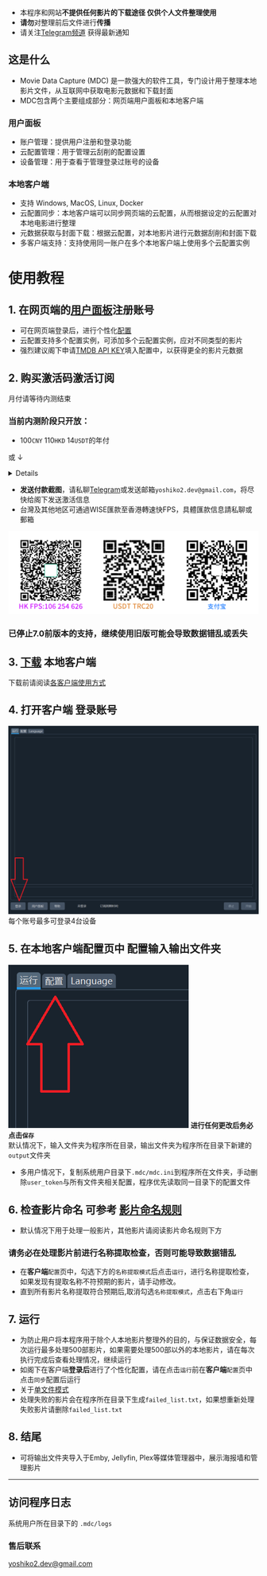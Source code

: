 * 本程序和网站**不提供任何影片的下载途径 仅供个人文件整理使用**
* **请勿**对整理前后文件进行**传播**
* 请关注[Telegram频道](https://t.me/mvdc_news) 获得最新通知

## 这是什么
* Movie Data Capture (MDC) 是一款强大的软件工具，专门设计用于整理本地影片文件，从互联网中获取电影元数据和下载封面
* MDC包含两个主要组成部分：网页端用户面板和本地客户端
### 用户面板
* 账户管理：提供用户注册和登录功能
* 云配置管理：用于管理云刮削的配置设置
* 设备管理：用于查看于管理登录过账号的设备
### 本地客户端
* 支持 Windows, MacOS, Linux, Docker
* 云配置同步：本地客户端可以同步网页端的云配置，从而根据设定的云配置对本地电影进行整理
* 元数据获取与封面下载：根据云配置，对本地影片进行元数据刮削和封面下载
* 多客户端支持：支持使用同一账户在多个本地客户端上使用多个云配置实例

# 使用教程

## 1. 在网页端的[用户面板](https://user.mvdc.top)注册账号
* 可在网页端登录后，进行个性化[配置](https://user.mvdc.top/configuration/general)
* 云配置支持多个配置实例，可添加多个云配置实例，应对不同类型的影片
* 强烈建议阁下申请[TMDB API KEY](/chs/configuration.html#tmdb-api-key)填入配置中，以获得更全的影片元数据

## 2. 购买激活码激活订阅
月付请等待内测结束
### 当前内测阶段只开放：
* 100`CNY` 110`HKD` 14`USDT`的年付

或 ↓

<details>

* 50`CNY` 55`HKD`的半年付

</details>

* **发送付款截图**，请私聊[Telegram](https://t.me/yoshiko2_dev)或发送邮箱`yoshiko2.dev@gmail.com`，将尽快给阁下发送激活信息
* 台灣及其他地区可通過WISE匯款至香港轉速快FPS，具體匯款信息請私聊或郵箱

![](/images/pay.png)

### 已停止7.0前版本的支持，继续使用旧版可能会导致数据错乱或丢失

## 3. [下载](https://dl.mvdc.top) 本地客户端
下载前请阅读[各客户端使用方式](/chs/clients.html)

## 4. 打开客户端 登录账号
![](/images/readme1.png)
每个账号最多可登录4台设备

## 5. 在本地客户端配置页中 配置输入输出文件夹
![](/images/readme2.png)
**进行任何更改后务必点击`保存`**  
默认情况下，输入文件夹为程序所在目录，输出文件夹为程序所在目录下新建的`output`文件夹
* 多用户情况下，复制系统用户目录下`.mdc/mdc.ini`到程序所在文件夹，手动删除`user_token`与所有文件夹相关配置，程序优先读取同一目录下的配置文件

## 6. 检查影片命名 可参考 [影片命名规则](/chs/naming.html)
* 默认情况下用于处理一般影片，其他影片请阅读影片命名规则下方
### 请务必在处理影片前进行名称提取检查，否则可能导致数据错乱
* 在**客户端**`配置`页中，勾选下方的`名称提取模式`后点击`运行`，进行名称提取检查，如果发现有提取名称不符预期的影片，请手动修改。  
* 直到所有影片名称提取符合预期后,取消勾选`名称提取模式`，点击右下角`运行`

## 7. 运行
* 为防止用户将本程序用于除个人本地影片整理外的目的，与保证数据安全，每次运行最多处理500部影片，如果需要处理500部以外的本地影片，请在每次执行完成后查看处理情况，继续运行
* 如阁下在客户端**登录后**进行了个性化配置，请在点击`运行`前在**客户端**`配置`页中点击`同步`配置后运行  
* 关于[单文件模式](/chs/cli.html#单文件模式)
* 处理失败的影片会在程序所在目录下生成`failed_list.txt`，如果想重新处理失败影片请删除`failed_list.txt`

## 8. 结尾
* 可将输出文件夹导入于Emby, Jellyfin, Plex等媒体管理器中，展示海报墙和管理影片

---


## 访问程序日志
系统用户所在目录下的 `.mdc/logs`

### 售后联系
yoshiko2.dev@gmail.com
